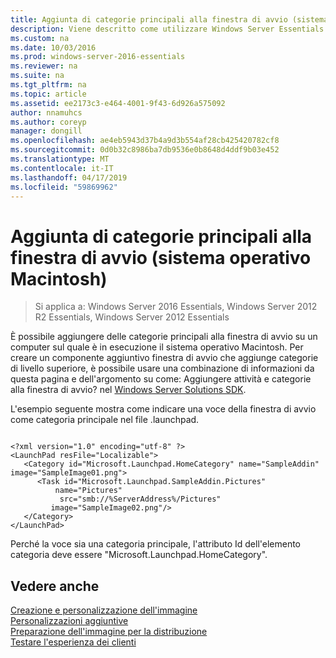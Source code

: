 ```yaml
---
title: Aggiunta di categorie principali alla finestra di avvio (sistema operativo Macintosh)
description: Viene descritto come utilizzare Windows Server Essentials
ms.custom: na
ms.date: 10/03/2016
ms.prod: windows-server-2016-essentials
ms.reviewer: na
ms.suite: na
ms.tgt_pltfrm: na
ms.topic: article
ms.assetid: ee2173c3-e464-4001-9f43-6d926a575092
author: nnamuhcs
ms.author: coreyp
manager: dongill
ms.openlocfilehash: ae4eb5943d37b4a9d3b554af28cb425420782cf8
ms.sourcegitcommit: 0d0b32c8986ba7db9536e0b8648d4ddf9b03e452
ms.translationtype: MT
ms.contentlocale: it-IT
ms.lasthandoff: 04/17/2019
ms.locfileid: "59869962"
---
```

# <a name="add-top-level-categories-to-the-launchpad-macintosh-operating-system"></a>Aggiunta di categorie principali alla finestra di avvio (sistema operativo Macintosh)

>Si applica a: Windows Server 2016 Essentials, Windows Server 2012 R2 Essentials, Windows Server 2012 Essentials

È possibile aggiungere delle categorie principali alla finestra di avvio su un computer sul quale è in esecuzione il sistema operativo Macintosh. Per creare un componente aggiuntivo finestra di avvio che aggiunge categorie di livello superiore, è possibile usare una combinazione di informazioni da questa pagina e dell'argomento su come: Aggiungere attività e categorie alla finestra di avvio? nel [Windows Server Solutions SDK](https://go.microsoft.com/fwlink/?LinkID=248648).  
  
 L'esempio seguente mostra come indicare una voce della finestra di avvio come categoria principale nel file .launchpad.  
  
```  
  
<?xml version="1.0" encoding="utf-8" ?>  
<LaunchPad resFile="Localizable">  
   <Category id="Microsoft.Launchpad.HomeCategory" name="SampleAddin"  image="SampleImage01.png">  
      <Task id="Microsoft.Launchpad.SampleAddin.Pictures"   
          name="Pictures"       
           src="smb://%ServerAddress%/Pictures"   
         image="SampleImage02.png"/>  
   </Category>  
</LaunchPad>  
```  
  
 Perché la voce sia una categoria principale, l'attributo Id dell'elemento categoria deve essere "Microsoft.Launchpad.HomeCategory".  
  
## <a name="see-also"></a>Vedere anche  
 [Creazione e personalizzazione dell'immagine](Creating-and-Customizing-the-Image.md)   
 [Personalizzazioni aggiuntive](Additional-Customizations.md)   
 [Preparazione dell'immagine per la distribuzione](Preparing-the-Image-for-Deployment.md)   
 [Testare l'esperienza dei clienti](Testing-the-Customer-Experience.md)